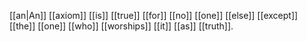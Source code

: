 [[an|An]] [[axiom]] [[is]] [[true]] [[for]] [[no]] [[one]] [[else]]
[[except]] [[the]] [[one]] [[who]] [[worships]] [[it]] [[as]] [[truth]].